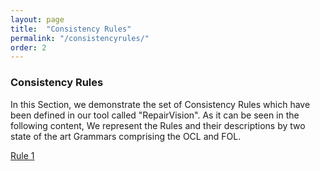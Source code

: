 ```yaml
---
layout: page
title:  "Consistency Rules"
permalink: "/consistencyrules/"
order: 2
---
```


### Consistency Rules

In this Section, we demonstrate the set of Consistency Rules which have been defined in our tool called "RepairVision". As it can be seen in the following content, We represent the Rules and their descriptions by two state of the art Grammars comprising the OCL and FOL.

<html>
  <body>

 <a href="/images/Folie10.png" alt="Image Description" target="_blank" style="display: inline-block; width: 300px; height; 200px;">  Rule 1
 </a>                                                                                                                         
                                                                                                                                                                                                                                                         
  </body>
</html>
